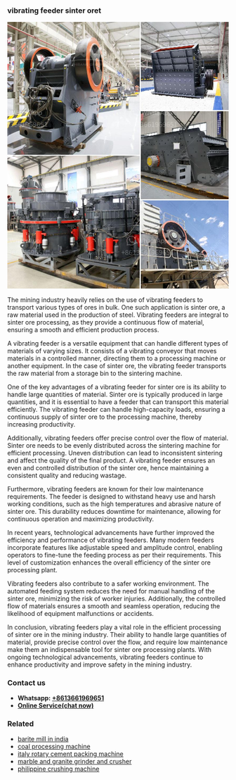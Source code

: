 <h3>vibrating feeder sinter oret</h3><img src='1704791158.jpg' alt=''><p>The mining industry heavily relies on the use of vibrating feeders to transport various types of ores in bulk. One such application is sinter ore, a raw material used in the production of steel. Vibrating feeders are integral to sinter ore processing, as they provide a continuous flow of material, ensuring a smooth and efficient production process.</p><p>A vibrating feeder is a versatile equipment that can handle different types of materials of varying sizes. It consists of a vibrating conveyor that moves materials in a controlled manner, directing them to a processing machine or another equipment. In the case of sinter ore, the vibrating feeder transports the raw material from a storage bin to the sintering machine.</p><p>One of the key advantages of a vibrating feeder for sinter ore is its ability to handle large quantities of material. Sinter ore is typically produced in large quantities, and it is essential to have a feeder that can transport this material efficiently. The vibrating feeder can handle high-capacity loads, ensuring a continuous supply of sinter ore to the processing machine, thereby increasing productivity.</p><p>Additionally, vibrating feeders offer precise control over the flow of material. Sinter ore needs to be evenly distributed across the sintering machine for efficient processing. Uneven distribution can lead to inconsistent sintering and affect the quality of the final product. A vibrating feeder ensures an even and controlled distribution of the sinter ore, hence maintaining a consistent quality and reducing wastage.</p><p>Furthermore, vibrating feeders are known for their low maintenance requirements. The feeder is designed to withstand heavy use and harsh working conditions, such as the high temperatures and abrasive nature of sinter ore. This durability reduces downtime for maintenance, allowing for continuous operation and maximizing productivity.</p><p>In recent years, technological advancements have further improved the efficiency and performance of vibrating feeders. Many modern feeders incorporate features like adjustable speed and amplitude control, enabling operators to fine-tune the feeding process as per their requirements. This level of customization enhances the overall efficiency of the sinter ore processing plant.</p><p>Vibrating feeders also contribute to a safer working environment. The automated feeding system reduces the need for manual handling of the sinter ore, minimizing the risk of worker injuries. Additionally, the controlled flow of materials ensures a smooth and seamless operation, reducing the likelihood of equipment malfunctions or accidents.</p><p>In conclusion, vibrating feeders play a vital role in the efficient processing of sinter ore in the mining industry. Their ability to handle large quantities of material, provide precise control over the flow, and require low maintenance make them an indispensable tool for sinter ore processing plants. With ongoing technological advancements, vibrating feeders continue to enhance productivity and improve safety in the mining industry.</p><h3>Contact us</h3><ul><li><strong>Whatsapp:&nbsp;<a href="https://wa.me/8613661969651">+8613661969651</a></strong></li><li><a href="https://swt.shibang-china.com/?git&amp;zhl&amp;vibrating feeder sinter oret"><strong>Online Service(chat now)</strong></a></li></ul><h3>Related</h3><ul><li><a href='barite mill in india.md'>barite mill in india</a></li><li><a href='coal processing machine.md'>coal processing machine</a></li><li><a href='italy rotary cement packing machine.md'>italy rotary cement packing machine</a></li><li><a href='marble and granite grinder and crusher.md'>marble and granite grinder and crusher</a></li><li><a href='philippine crushing machine.md'>philippine crushing machine</a></li></ul>